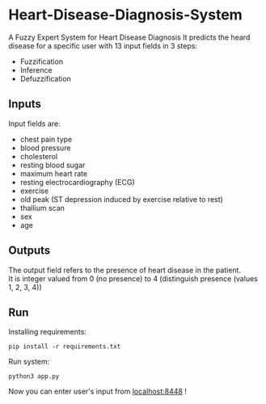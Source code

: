 # Heart-Disease-Diagnosis-System
A Fuzzy Expert System for Heart Disease Diagnosis
It predicts the heard disease for a specific user with 13 input fields in 3 steps:
- Fuzzification
- Inference
- Defuzzification

## Inputs
Input fields are:
- chest pain type
- blood pressure
- cholesterol
- resting blood sugar
- maximum heart rate 
- resting electrocardiography (ECG) 
- exercise 
- old peak (ST depression induced by exercise relative to rest)
- thallium scan
- sex
- age 

## Outputs
The output field refers to the presence of heart disease in the patient.\
It is integer valued from 0 (no presence) to 4 (distinguish presence (values 1, 2, 3, 4))

## Run
 Installing requirements:
 ```
 pip install -r requirements.txt
 ```
 
 Run system:
 ```
 python3 app.py
 ```
 
 Now you can enter user's input from [localhost:8448](localhost:8448) !
 

